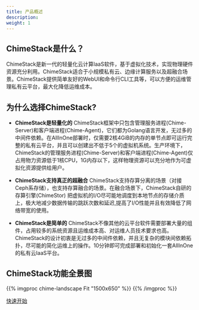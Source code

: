 ```yaml
---
title: 产品概述
description: 
weight: 1
---
```


## ChimeStack是什么？

ChimeStack是新一代的轻量化云计算IaaS软件，基于虚拟化技术，实现物理硬件资源充分利用。ChimeStack适合于小规模私有云、边缘计算服务以及超融合场景。ChimeStack提供简单友好的WebUI和命令行CLI工具等，可以方便的运维管理私有云平台，最大化降低运维成本。 

## 为什么选择ChimeStack?

* **ChimeStack是轻量化的** ChimeStack框架中只包含管理服务进程(Chime-Server)和客户端进程(Chime-Agent)，它们都为Golang语言开发，无过多的中间件依赖。在AllInOne部署时，仅需要2核4GiB的内存的单节点即可运行完整的私有云平台，并且可以创建出不低于5个的虚拟机系统。生产环境下，ChimeStack的管理服务进程(Chime-Server)和客户端进程(Chime-Agent)仅占用物力资源低于1核CPU，1G内存以下，这样物理资源可以充分地作为可虚拟化资源提供给用户。

* **ChimeStack支持真正的超融合** ChimeStack支持存算分离的场景（对接Ceph系存储），也支持存算融合的场景。在融合场景下，ChimeStack自研的存算引擎(ChimeStor) 把虚拟机的I/O尽可能地调度到本地节点的存储介质上，极大地减少数据传输的跳跃次数和延迟,提高了I/O性能并且有效降低了网络带宽的使用。 
  
* **ChimeStack是简单的** ChimeStack不像其他的云平台软件需要部署大量的组件，占用较多的系统资源且运维成本高、对运维人员技术要求也高。ChimeStack的设计初衷是无过多的中间件依赖，并且无复杂的模块间依赖拓扑，尽可能的简化运维上的操作。10分钟即可完成部署和初始化一套AllInOne的私有云IaaS平台。


## ChimeStack功能全景图
{{% imgproc chime-landscape Fit "1500x650" %}}
{{% /imgproc %}}

[快速开始](/docs/getting-started/)

